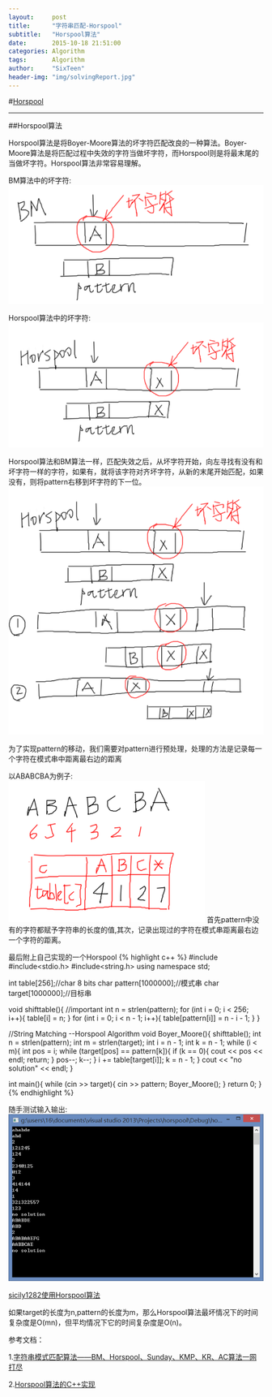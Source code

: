 ```yaml
---
layout:     post
title:      "字符串匹配-Horspool"
subtitle:   "Horspool算法"
date:       2015-10-18 21:51:00
categories: Algorithm
tags:       Algorithm
author:     "SixTeen"
header-img: "img/solvingReport.jpg"
---
```


#<a href="#001">Horspool</a>

---

##<a name = "001"></a>Horspool算法

Horspool算法是将Boyer-Moore算法的坏字符匹配改良的一种算法。Boyer-Moore算法是将匹配过程中失效的字符当做坏字符，而Horspool则是将最末尾的当做坏字符。Horspool算法非常容易理解。

BM算法中的坏字符:
![BM的坏字符](/img/algorithm/string_matching_1.png)

Horspool算法中的坏字符:
![Horspool的坏字符](/img/algorithm/string_matching_2.png)

Horspool算法和BM算法一样，匹配失效之后，从坏字符开始，向左寻找有没有和坏字符一样的字符，如果有，就将该字符对齐坏字符，从新的末尾开始匹配，如果没有，则将pattern右移到坏字符的下一位。
![移动](/img/algorithm/string_matching_3.png)

为了实现pattern的移动，我们需要对pattern进行预处理，处理的方法是记录每一个字符在模式串中距离最右边的距离

以ABABCBA为例子:
![转移表](/img/algorithm/string_matching_4.png)
首先pattern中没有的字符都赋予字符串的长度的值,其次，记录出现过的字符在模式串距离最右边一个字符的距离。

最后附上自己实现的一个Horspool
{% highlight c++ %}
#include<iostream>
#include<stdio.h>
#include<string.h>
using namespace std;

int table[256];//char 8 bits
char pattern[1000000];//模式串
char target[1000000];//目标串

void shifttable(){
    //important
    int n = strlen(pattern);
    for (int i = 0; i < 256; i++){
        table[i] = n;
    }
    for (int i = 0; i < n - 1; i++){
        table[pattern[i]] = n - i - 1;
    }
}

//String Matching --Horspool Algorithm
void Boyer_Moore(){
    shifttable();
    int n = strlen(pattern);
    int m = strlen(target);
    int i = n - 1;
    int k = n - 1;
    while (i < m){
        int pos = i;
        while (target[pos] == pattern[k]){
            if (k == 0){
                cout << pos << endl;
                return;
            }
            pos--;
            k--;
        }
        i += table[target[i]];
        k = n - 1;
    }
    cout << "no solution" << endl;
}

int main(){
    while (cin >> target){
        cin >> pattern;
        Boyer_Moore();
    }
    return 0;
}
{% endhighlight %}

随手测试输入输出:
![转移表](/img/algorithm/string_matching_5.png)

[sicily1282使用Horspool算法](/sloving-report/slovingreport-2_1/)

如果target的长度为n,pattern的长度为m，那么Horspool算法最坏情况下的时间复杂度是O(mn)，但平均情况下它的时间复杂度是O(n)。


参考文档：


1.[字符串模式匹配算法——BM、Horspool、Sunday、KMP、KR、AC算法一网打尽](http://dsqiu.iteye.com/blog/1700312)

2.[Horspool算法的C++实现](http://blog.csdn.net/seafoodge/article/details/8219165)

